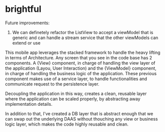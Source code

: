 # brightful

Future improvements:
1. We can definetely refactor the ListView to accept a viewModel that is generic and can handle a stream service that the other viewModels can extend or use

This mobile app leverages the stacked framework to handle the heavy lifting in terms of Architecture. Any screen that you see in the code base has 2 components. A {View} component, in charge of handling the view layer of the application (Layou, User Interaction) and the {ViewModel} component, in charge of handling the business logic of the application. These previous component makes use of a service layer, to handle functionalities and communicate request to the persistence layer. 

Decoupling the application in this way, creates a clean, reusable layer where the application can be scaled properly, by abstracting away implementation details.

In addition to that, I've created a DB layer that is abstract enough that we can swap out the underlying DAAS without thouching any view or business logic layer, which makes the code highly reusable and clean.

